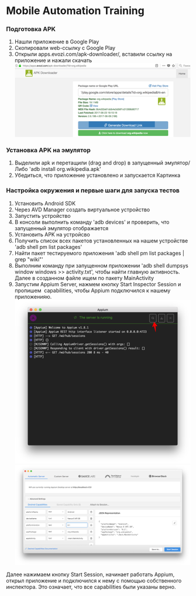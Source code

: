 # Mobile Automation Training
### Подготовка APK
1. Нашли приложение в Google Play
2. Скопировали web-ссылку c Google Play
3. Открыли apps.evozi.com/apk-downloader/, вставили ссылку на приложение и нажали скачать
![alt text](https://github.com/artsok/training/blob/master/images/APK%20Downloader%202018-07-15%2014-11-00.png)

### Установка APK на эмулятор
1. Выделили apk и перетащили (drag and drop) в запущенный эмулятор/Либо 'adb install org.wikipedia.apk'
2. Убедиться, что приложение установлено и запускается
Картинка


### Настройка окружения и первые шаги для запуска тестов
1. Установить Android SDK
2. Через AVD Manager создать виртуальное устройство
3. Запустить устройство
4. В консоли выполнить команду 'adb devices' и проверить, что запущенный эмулятор отображается
5. Установить APK на устройсво
6. Получить список всех пакетов установленных на нашем устройстве 'adb shell pm list packages' 
7. Найти пакет тестируемого приложения 'adb shell pm list packages | grep "wiki"'
8. Выполним команду при запущенном приложении 'adb shell dumpsys window windows >> activity.txt', 
чтобы найти главную активность. Далее в созданном файле ищем по пакету MainActivity
9. Запустим Appium Server, нажмем кнопку Start Inspector Session и пропишем  capabilities, 
чтобы Appium подключился к нашему приложенияю.
![alt text](https://github.com/artsok/training/blob/master/images/Appium%202018-07-15%2013-19-13.png)
![alt text](https://github.com/artsok/training/blob/master/images/Appium%202018-07-15%2014-01-06.png)

Далее нажимаем кнопку Start Session, начинает работать Appium, открыл приложение и подключился к нему с помощью собственного инспектора.
Это означает, что все capabilities были указаны верно. 

  
